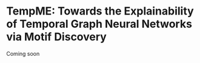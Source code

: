 # TempME: Towards the Explainability of Temporal Graph Neural Networks via Motif Discovery
Coming soon
